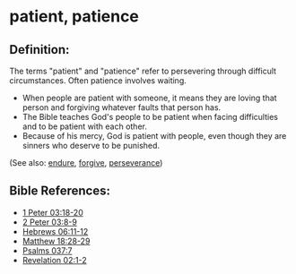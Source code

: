 # patient, patience #

## Definition: ##

The terms "patient" and "patience" refer to persevering through difficult circumstances. Often patience involves waiting.

* When people are patient with someone, it means they are loving that person and forgiving whatever faults that person has.
* The Bible teaches God's people to be patient when facing difficulties and to be patient with each other.
* Because of his mercy, God is patient with people, even though they are sinners who deserve to be punished.

(See also: [endure](../kt/endure.md), [forgive](../kt/forgive.md), [perseverance](../other/perseverance.md))

## Bible References: ##

* [1 Peter 03:18-20](https://door43.org/en/bible/notes/1pe/03/18)
* [2 Peter 03:8-9](https://door43.org/en/bible/notes/2pe/03/08)
* [Hebrews 06:11-12](https://door43.org/en/bible/notes/heb/06/11)
* [Matthew 18:28-29](https://door43.org/en/bible/notes/mat/18/28)
* [Psalms 037:7](https://door43.org/en/bible/notes/psa/037/007)
* [Revelation 02:1-2](https://door43.org/en/bible/notes/rev/02/01)

